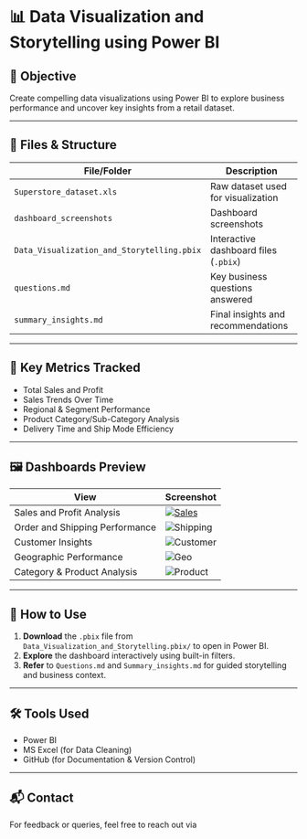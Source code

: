 # 📊 Data Visualization and Storytelling using Power BI

## 🎯 Objective
Create compelling data visualizations using Power BI to explore business performance and uncover key insights from a retail dataset.

---

## 📁 Files & Structure

| File/Folder                                | Description                                  |
|--------------------------------------------|----------------------------------------------|
| `Superstore_dataset.xls`                   | Raw dataset used for visualization           |
| `dashboard_screenshots`                    | Dashboard screenshots                        |
| `Data_Visualization_and_Storytelling.pbix` | Interactive dashboard files (`.pbix`)        |
| `questions.md`                             | Key business questions answered              |
| `summary_insights.md`                      | Final insights and recommendations           |

---

## 📌 Key Metrics Tracked

- Total Sales and Profit  
- Sales Trends Over Time  
- Regional & Segment Performance  
- Product Category/Sub-Category Analysis  
- Delivery Time and Ship Mode Efficiency  

---

## 🖼️ Dashboards Preview

| View                           | Screenshot                                      |
|--------------------------------|-------------------------------------------------|
| Sales and Profit Analysis      |[ ![Sales](dashboard_screenshots/sales.png) ](https://github.com/geetha165/Data_Visualization_Power_BI/blob/main/dashboard_screenshots/Category_and_Product_Analysis_DM.png)|
| Order and Shipping Performance | ![Shipping](dashboard_screenshots/shipping.png) |
| Customer Insights              | ![Customer](dashboard_screenshots/customer.png) |
| Geographic Performance         | ![Geo](dashboard_screenshots/geographic.png)    |
| Category & Product Analysis    | ![Product](dashboard_screenshots/product.png)   |


---

## 🧭 How to Use

1. **Download** the `.pbix` file from `Data_Visualization_and_Storytelling.pbix/` to open in Power BI.
2. **Explore** the dashboard interactively using built-in filters.
3. **Refer** to `Questions.md` and `Summary_insights.md` for guided storytelling and business context.

---

## 🛠️ Tools Used

- Power BI  
- MS Excel (for Data Cleaning)  
- GitHub (for Documentation & Version Control)

---

## 📬 Contact

For feedback or queries, feel free to reach out via 





